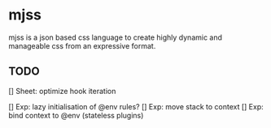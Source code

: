 # mjss

mjss is a json based css language to create highly dynamic and manageable css from an expressive format.

## TODO

[] Sheet: optimize hook iteration

[] Exp: lazy initialisation of @env rules?
[] Exp: move stack to context
[] Exp: bind context to @env (stateless plugins)